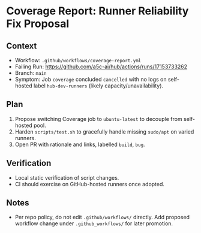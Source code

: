 # Coverage Report: Runner Reliability Fix Proposal

## Context
- Workflow: `.github/workflows/coverage-report.yml`
- Failing Run: https://github.com/a5c-ai/hub/actions/runs/17153733262
- Branch: `main`
- Symptom: Job `coverage` concluded `cancelled` with no logs on self-hosted label `hub-dev-runners` (likely capacity/unavailability).

## Plan
1. Propose switching Coverage job to `ubuntu-latest` to decouple from self-hosted pool.
2. Harden `scripts/test.sh` to gracefully handle missing `sudo/apt` on varied runners.
3. Open PR with rationale and links, labelled `build`, `bug`.

## Verification
- Local static verification of script changes.
- CI should exercise on GitHub-hosted runners once adopted.

## Notes
- Per repo policy, do not edit `.github/workflows/` directly. Add proposed workflow change under `.github_workflows/` for later promotion.
